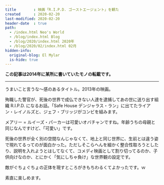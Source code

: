 ```yaml
---
title        : 映画「R.I.P.D. ゴーストエージェント」を観た
created      : 2020-02-20
last-modified: 2020-02-20
header-date  : true
path:
  - /index.html Neo's World
  - /blog/index.html Blog
  - /blog/2020/index.html 2020年
  - /blog/2020/02/index.html 02月
hidden-info:
  original-blog: El Mylar
  is-hide: true
---
```


__この記事は2014年に某所に書いていたモノの転載です。__

---

うまいこと言うな～感のあるタイトル。2013年の映画。

殉職した警官が、死後の世界で成仏できない人達を逮捕してあの世に送り出す組織 R.I.P.D. になるお話。「Safe House デンジャラス・ラン」に出てたライアン・レイノルズと、ジェフ・ブリッジがコンビを組みます。

メアリー = ルイーズ・パーカーは可愛いオバチャンですね。年齢うちの母親と同じなんですけど、「可愛い」です。

死後の世界が全く別の空間なんじゃなくて、地上と同じ世界に、生前とは違う姿で現れてるってのが面白かった。ただしそこらへんを細かく整合性取ろうとしたり、説明を入れようとはしてなくて、コメディ映画として割り切ってるのか、子供向けなのか、とにかく「気にしちゃ負け」な世界観の設定です。

敵がぐちょぐちょの正体を現すところがきもちわるくてよかったです。ｗ

素直に楽しめます。
